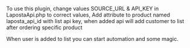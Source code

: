 To use this plugin, change values SOURCE_URL & API_KEY in LapostaApi.php to correct values,
Add attribute to product named laposta_api_id with list api key, when added api will add customer to list after ordering specific product

When user is added to list you can start automation and some magic.